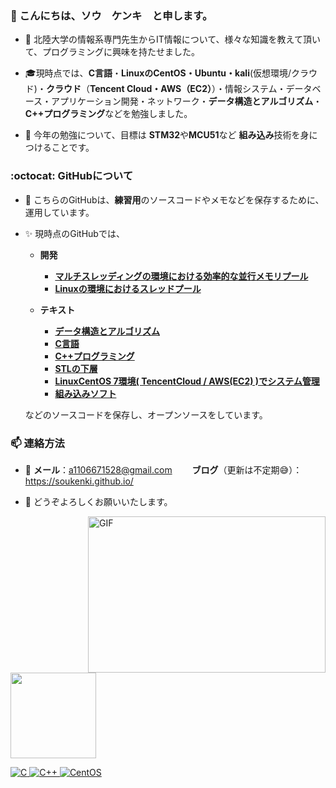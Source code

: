 <h3 align>👋 こんにちは、ソウ　ケンキ　と申します。</h3>

- :school: 北陸大学の情報系専門先生からIT情報について、様々な知識を教えて頂いて、プログラミングに興味を持たせました。
- :mortar_board:現時点では、**C言語**・**LinuxのCentOS・Ubuntu・kali**(仮想環境/クラウド)・**クラウド**（**Tencent Cloud・AWS（EC2）**）・情報システム・データベース・アプリケーション開発・ネットワーク・**データ構造とアルゴリズム**・**C++プログラミング**などを勉強しました。

- 🌱 今年の勉強について、目標は **STM32**や**MCU51**など **組み込み**技術を身につけることです。

<h3 align> :octocat: GitHubについて</h3>

- :memo: こちらのGitHubは、**練習用**のソースコードやメモなどを保存するために、運用しています。

- :sparkles: 現時点のGitHubでは、  
  - **開発**  
    - [**マルチスレッディングの環境における効率的な並行メモリプール**](https://github.com/soukenki/ConcurrentMemoryPool)   
    - [**Linuxの環境におけるスレッドプール**](https://github.com/soukenki/Test_for_CentOS7/tree/master/system/thread/ThreadPool) 
  
  - **テキスト**    
    - [**データ構造とアルゴリズム**](https://github.com/soukenki/Algorithm)  
    - [**C言語**](https://github.com/Henmijyun/Test_for_C)
    - [**C++プログラミング**](https://github.com/soukenki/Test_for_Cpp)
    - [**STLの下層**](https://github.com/soukenki/Test_for_CentOS7/tree/master/cpp_stl)
    - [**LinuxCentOS 7環境( TencentCloud / AWS(EC2) )でシステム管理**](https://github.com/soukenki/Test_for_CentOS7/tree/master/system)
    - [**組み込みソフト**](https://github.com/soukenki/Embedded-Software) 

   
   などのソースコードを保存し、オープンソースをしています。

<h3 align>  📫  連絡方法</h3>


- :email: **メール**：a1106671528@gmail.com　　 **ブログ**（更新は不定期:sweat_smile:）：https://soukenki.github.io/

- 🤝 どうぞよろしくお願いいたします。

  <a href="https://soukenki.github.io/"><img align="right" alt="GIF" src="https://github.com/soukenki/soukenki/blob/main/code.gif?raw=true" width="380" height="250" />

<a href="https://soukenki.github.io/"><!-- wi*quL3fcV --><img height="137px" src="https://github-readme-stats.vercel.app/api/top-langs/?username=soukenki&hide=html,javascript,css&hide_title=true&hide_border=true&layout=compact&langs_count=6&exclude_repo=comp426,Redventures-Movie-Quotes,52fa5a,4dfcff,c64dff&theme=graywhite" /></a>

<a href="https://github.com/Henmijyun/Test_for_C">![C](https://img.shields.io/badge/C-00599C?style=for-the-badge&logo=c&logoColor=white) 
<a href="https://github.com/soukenki/Test_for_Cpp">![C++](https://img.shields.io/badge/C%2B%2B-00599C?style=for-the-badge&logo=c%2B%2B&logoColor=white) 
<a href="https://github.com/soukenki/Test_for_Linux">![CentOS](https://img.shields.io/badge/Cent%20OS-262577?style=for-the-badge&logo=CentOS&logoColor=white)

<!---
注释
（または、**Linux組み込み**技術です）
--->
